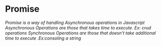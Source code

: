 # Promise
*Promise is a way of handling Asynchronous operations in Javascript*
*Asynchronous Operations are those that takes time to execute. Ex: crud operations*
*Synchronous Operations are those that doesn't take additional time to execute .Ex:consoling a string*
